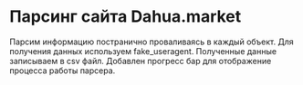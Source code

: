 # Парсинг сайта Dahua.market
Парсим информацию постранично проваливаясь в каждый объект. Для получения данных
используем  fake_useragent. Полученные данные записываем в csv файл. Добавлен
прогресс бар для отображение процесса работы парсера.
